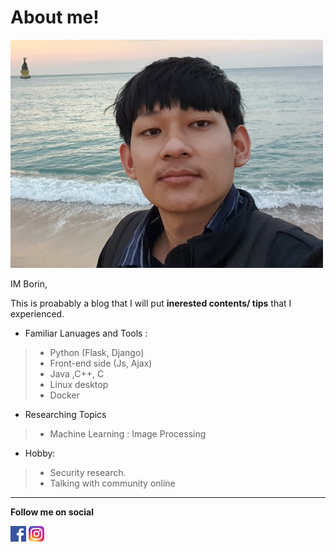 
# About me!


![](assets/images/profile.jpg)



IM Borin,

This is proabably a blog that I will put **inerested contents/ tips** that I experienced.
- Familiar Lanuages and Tools :
> - Python (Flask, Django)
> - Front-end side (Js, Ajax)
> - Java ,C++, C
> - Linux desktop
> - Docker
- Researching Topics
> - Machine Learning : Image Processing

- Hobby:
> - Security research.
> - Talking with community online

---
**Follow me on social**

[![](assets/images/facebook-small.png)](https://www.facebook.com/profile.php?id=100008724229101)
[![](assets/images/instagram-small.png)](https://www.instagram.com/min.borin/)
